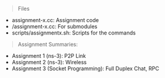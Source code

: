 > Files
- assignment-x.cc: Assignment code
- /assignment-x.cc: For submodules
- scripts/assignmentx.sh: Scripts for the commands

> Assignment Summaries:
- Assignment 1 (ns-3): P2P Link
- Assignment 2 (ns-3): Wireless
- Assignment 3 (Socket Programming): Full Duplex Chat, RPC

